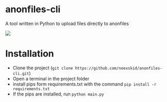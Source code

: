 # anonfiles-cli
A tool written in Python to upload files directly to anonfiles

<img src="https://cdn.discordapp.com/attachments/786935664674865162/986935889953452092/unknown.png">

# Installation
- Clone the project (`git clone https://github.com/noexskid/anonfiles-cli.git`)
- Open a terminal in the project folder
- install pips form requirements.txt with the command `pip install -r requirements.txt`
- If the pips are installed, run `python main.py`
